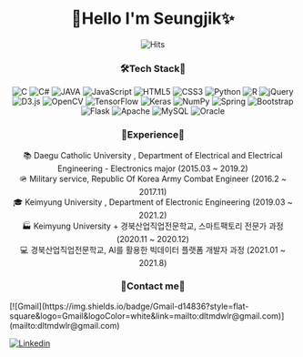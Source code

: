 <h1 align = "center">🌟Hello I'm Seungjik✨</h3>

<p align="center">
<img alt="Hits" src="https://hits.seeyoufarm.com/api/count/incr/badge.svg?url=https%3A%2F%2Fgithub.com%2FSeungjik-Lee%2Fhit-counter&count_bg=%23905ADB&title_bg=%23555555&icon=&icon_color=%23E7E7E7&title=visit&edge_flat=true"/>
</p>

<h3 align = "center">🛠Tech Stack🔧</h3>
<p align="center">
<img alt="C" src="https://img.shields.io/badge/c-%2300599C.svg?style=for-the-badge&logo=c&logoColor=white"/> <img alt="C#" src="https://img.shields.io/badge/c%23-%23239120.svg?style=for-the-badge&logo=c-sharp&logoColor=white"/> <img alt="JAVA" src="https://img.shields.io/badge/java-%23ED8B00.svg?style=for-the-badge&logo=java&logoColor=white"/> <img alt="JavaScript" src="https://img.shields.io/badge/javascript-%23323330.svg?style=for-the-badge&logo=javascript&logoColor=%23F7DF1E"/> <img alt="HTML5" src="https://img.shields.io/badge/html5-%23E34F26.svg?style=for-the-badge&logo=html5&logoColor=white"/> <img alt="CSS3" src="https://img.shields.io/badge/css3-%231572B6.svg?style=for-the-badge&logo=css3&logoColor=white"/> <img alt="Python" src="https://img.shields.io/badge/python-%2314354C.svg?style=for-the-badge&logo=python&logoColor=white"/> <img alt="R" src="https://img.shields.io/badge/r-%23276DC3.svg?style=for-the-badge&logo=r&logoColor=white"/>
<img alt="jQuery" src="https://img.shields.io/badge/jquery-%230769AD.svg?style=for-the-badge&logo=jquery&logoColor=white"/> <img alt="D3.js" src="https://img.shields.io/badge/D3-%230769AD.svg?style=for-the-badge&logo=jquery&logoColor=white"/> <img alt="OpenCV" src="https://img.shields.io/badge/opencv-%23white.svg?style=for-the-badge&logo=opencv&logoColor=white"/> <img alt="TensorFlow" src="https://img.shields.io/badge/TensorFlow-%23FF6F00.svg?style=for-the-badge&logo=TensorFlow&logoColor=white" /> <img alt="Keras" src="https://img.shields.io/badge/Keras-%23D00000.svg?style=for-the-badge&logo=Keras&logoColor=white"/> <img alt="NumPy" src="https://img.shields.io/badge/numpy-%23013243.svg?style=for-the-badge&logo=numpy&logoColor=white" /> <img alt="Spring" src="https://img.shields.io/badge/spring-%236DB33F.svg?style=for-the-badge&logo=spring&logoColor=white"/> <img alt="Bootstrap" src="https://img.shields.io/badge/bootstrap-%23563D7C.svg?style=for-the-badge&logo=bootstrap&logoColor=white"/> <img alt="Flask" src="https://img.shields.io/badge/flask-%23000.svg?style=for-the-badge&logo=flask&logoColor=white"/> <img alt="Apache" src="https://img.shields.io/badge/apache-%23D42029.svg?style=for-the-badge&logo=apache&logoColor=white"/> <img alt="MySQL" src="https://img.shields.io/badge/mysql-%2300f.svg?style=for-the-badge&logo=mysql&logoColor=white"/> <img alt="Oracle" src ="https://img.shields.io/badge/oracle-%23F00000.svg?style=for-the-badge&logo=oracle&logoColor=white" />
</p>

<h3 align = "center">📒Experience📒</h3>
<p align="center">
  📚 Daegu Catholic University , Department of Electrical and Electrical Engineering - Electronics major (2015.03 ~ 2019.2) <br>
  🪖 Military service, Republic Of Korea Army Combat Engineer (2016.2 ~ 2017.11) <br>
  🎓 Keimyung University , Department of Electronic Engineering (2019.03 ~ 2021.2) <br>
  🏭 Keimyung University + 경북산업직업전문학교, 스마트팩토리 전문가 과정 (2020.11 ~ 2020.12) <br>
  💻 경북산업직업전문학교, AI를 활용한 빅데이터 플랫폼 개발자 과정 (2021.01 ~ 2021.8) <br>
</p>

<h3 align = "center">📮Contact me📮</h3>
[![Gmail](https://img.shields.io/badge/Gmail-d14836?style=flat-square&logo=Gmail&logoColor=white&link=mailto:dltmdwlr@gmail.com)](mailto:dltmdwlr@gmail.com)   

[![Linkedin](https://img.shields.io/badge/-LinkedIn-blue?style=flat-square&logo=Linkedin&logoColor=white&link=https://www.linkedin.com/in/%EC%8A%B9%EC%A7%81-%EC%9D%B4-346b2b216/)](https://www.linkedin.com/in/%EC%8A%B9%EC%A7%81-%EC%9D%B4-346b2b216/)
